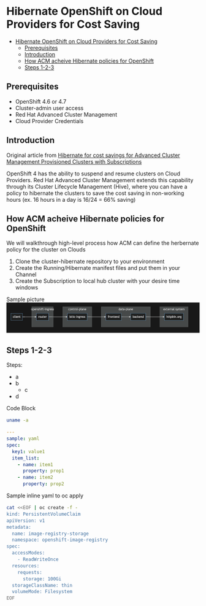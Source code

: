 # Hibernate OpenShift on Cloud Providers for Cost Saving

<!-- TOC -->

- [Hibernate OpenShift on Cloud Providers for Cost Saving](#hibernate-openshift-on-cloud-providers-for-cost-saving)
  - [Prerequisites](#prerequisites)
  - [Introduction](#introduction)
  - [How ACM acheive Hibernate policies for OpenShift](#how-acm-acheive-hibernate-policies-for-openshift)
  - [Steps 1-2-3](#steps-1-2-3)

<!-- /TOC -->

## Prerequisites
- OpenShift 4.6 or 4.7
- Cluster-admin user access
- Red Hat Advanced Cluster Management
- Cloud Provider Credentials

## Introduction

Original article from [Hibernate for cost savings for Advanced Cluster Management Provisioned Clusters with Subscriptions](https://www.openshift.com/blog/hibernate-for-cost-savings-for-advanced-cluster-management-provisioned-clusters-with-subscriptions)

OpenShift 4 has the ability to suspend and resume clusters on Cloud Providers. Red Hat Advanced Cluster Management extends this capability through its Cluster Lifecycle Management (Hive), where you can have a policy to hibernate the clusters to save the cost saving in non-working hours (ex. 16 hours in a day is 16/24 = 66% saving)

## How ACM acheive Hibernate policies for OpenShift

We will walkthrough high-level process how ACM can define the herbernate policy for the cluster on Clouds

1. Clone the cluster-hibernate repository to your environment
2. Create the Running/Hibernate manifest files and put them in your Channel
3. Create the Subscription to local hub cluster with your desire time windows

Sample picture
![your sample picture](images/service-mesh-sample-app.png)

## Steps 1-2-3

Steps:

- a
- b
  - c
- d

Code Block

```bash
uname -a
```

```yaml
---
sample: yaml
spec:
  key1: value1
  item_list:
    - name: item1
      property: prop1
    - name: item2
      property: prop2
```

Sample inline yaml to oc apply

```bash
cat <<EOF | oc create -f -
kind: PersistentVolumeClaim
apiVersion: v1
metadata:
  name: image-registry-storage
  namespace: openshift-image-registry
spec:
  accessModes:
    - ReadWriteOnce
  resources:
    requests:
      storage: 100Gi
  storageClassName: thin
  volumeMode: Filesystem
EOF
```